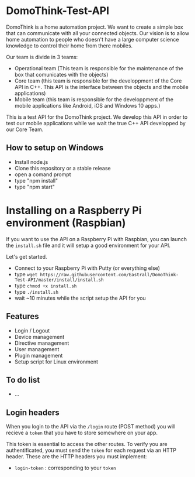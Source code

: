 # DomoThink-Test-API

DomoThink is a home automation project. We want to create a simple box that can communicate with all your connected objects. Our vision is to allow home automation to people who doesn't have a large computer science knowledge to control their home from there mobiles.

Our team is divide in 3 teams:
- Operational team (This team is responsible for the maintenance of the box that comunicates with the objects)
- Core team (this team is responsible for the developpment of the Core API in C++. This API is the interface between the objects and the mobile applications)
- Mobile team (this team is responsible for the developpment of the mobile applications like Android, iOS and Windows 10 apps.)

This is a test API for the DomoThink project. We develop this API in order to test our mobile applications while we wait the true C++ API developped by our Core Team.


## How to setup on Windows

- Install node.js
- Clone this repository or a stable release
- open a comand prompt
- type "npm install"
- type "npm start"

# Installing on a Raspberry Pi environment (Raspbian)

If you want to use the API on a Raspberry Pi with Raspbian, you can launch the `install.sh` file and it will setup a good environment for your API.

Let's get started.

- Connect to your Raspberry Pi with Putty (or everything else)
- type `wget https://raw.githubusercontent.com/Eastrall/DomoThink-Test-API/master/install/install.sh`
- type `chmod +x install.sh`
- type `./install.sh`
- wait ~10 minutes while the script setup the API for you

## Features

- Login / Logout
- Device management
- Directive management
- User management
- Plugin management
- Setup script for Linux environment

## To do list

- ...

## Login headers

When you login to the API via the `/login` route (POST method) you will recieve a `token` that you have to store somewhere on your app.

This token is essential to access the other routes. To verify you are authentificated, you must send the `token` for each request via an HTTP header.
These are the HTTP headers you must implement:

- `login-token` : corresponding to your `token`
